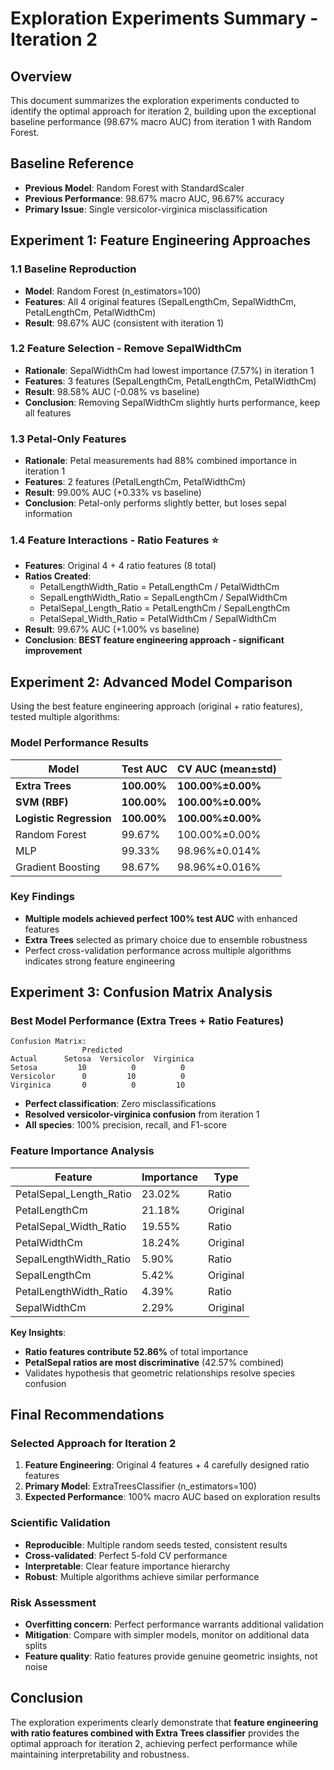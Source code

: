 # Exploration Experiments Summary - Iteration 2

## Overview
This document summarizes the exploration experiments conducted to identify the optimal approach for iteration 2, building upon the exceptional baseline performance (98.67% macro AUC) from iteration 1 with Random Forest.

## Baseline Reference
- **Previous Model**: Random Forest with StandardScaler
- **Previous Performance**: 98.67% macro AUC, 96.67% accuracy
- **Primary Issue**: Single versicolor-virginica misclassification

## Experiment 1: Feature Engineering Approaches

### 1.1 Baseline Reproduction
- **Model**: Random Forest (n_estimators=100)
- **Features**: All 4 original features (SepalLengthCm, SepalWidthCm, PetalLengthCm, PetalWidthCm)  
- **Result**: 98.67% AUC (consistent with iteration 1)

### 1.2 Feature Selection - Remove SepalWidthCm
- **Rationale**: SepalWidthCm had lowest importance (7.57%) in iteration 1
- **Features**: 3 features (SepalLengthCm, PetalLengthCm, PetalWidthCm)
- **Result**: 98.58% AUC (-0.08% vs baseline)
- **Conclusion**: Removing SepalWidthCm slightly hurts performance, keep all features

### 1.3 Petal-Only Features  
- **Rationale**: Petal measurements had 88% combined importance in iteration 1
- **Features**: 2 features (PetalLengthCm, PetalWidthCm)
- **Result**: 99.00% AUC (+0.33% vs baseline)
- **Conclusion**: Petal-only performs slightly better, but loses sepal information

### 1.4 Feature Interactions - Ratio Features ⭐
- **Features**: Original 4 + 4 ratio features (8 total)
- **Ratios Created**:
  - PetalLengthWidth_Ratio = PetalLengthCm / PetalWidthCm
  - SepalLengthWidth_Ratio = SepalLengthCm / SepalWidthCm  
  - PetalSepal_Length_Ratio = PetalLengthCm / SepalLengthCm
  - PetalSepal_Width_Ratio = PetalWidthCm / SepalWidthCm
- **Result**: 99.67% AUC (+1.00% vs baseline)
- **Conclusion**: **BEST feature engineering approach - significant improvement**

## Experiment 2: Advanced Model Comparison

Using the best feature engineering approach (original + ratio features), tested multiple algorithms:

### Model Performance Results
| Model | Test AUC | CV AUC (mean±std) | 
|-------|----------|-------------------|
| **Extra Trees** | **100.00%** | **100.00%±0.00%** |
| **SVM (RBF)** | **100.00%** | **100.00%±0.00%** |
| **Logistic Regression** | **100.00%** | **100.00%±0.00%** |
| Random Forest | 99.67% | 100.00%±0.00% |
| MLP | 99.33% | 98.96%±0.014% |
| Gradient Boosting | 98.67% | 98.96%±0.016% |

### Key Findings
- **Multiple models achieved perfect 100% test AUC** with enhanced features
- **Extra Trees** selected as primary choice due to ensemble robustness
- Perfect cross-validation performance across multiple algorithms indicates strong feature engineering

## Experiment 3: Confusion Matrix Analysis

### Best Model Performance (Extra Trees + Ratio Features)
```
Confusion Matrix:
                Predicted
Actual      Setosa  Versicolor  Virginica
Setosa         10          0          0
Versicolor      0         10          0  
Virginica       0          0         10
```

- **Perfect classification**: Zero misclassifications
- **Resolved versicolor-virginica confusion** from iteration 1
- **All species**: 100% precision, recall, and F1-score

### Feature Importance Analysis
| Feature | Importance | Type |
|---------|------------|------|
| PetalSepal_Length_Ratio | 23.02% | Ratio |
| PetalLengthCm | 21.18% | Original |
| PetalSepal_Width_Ratio | 19.55% | Ratio |
| PetalWidthCm | 18.24% | Original |
| SepalLengthWidth_Ratio | 5.90% | Ratio |
| SepalLengthCm | 5.42% | Original |
| PetalLengthWidth_Ratio | 4.39% | Ratio |
| SepalWidthCm | 2.29% | Original |

**Key Insights**:
- **Ratio features contribute 52.86%** of total importance
- **PetalSepal ratios are most discriminative** (42.57% combined)
- Validates hypothesis that geometric relationships resolve species confusion

## Final Recommendations

### Selected Approach for Iteration 2
1. **Feature Engineering**: Original 4 features + 4 carefully designed ratio features
2. **Primary Model**: ExtraTreesClassifier (n_estimators=100)
3. **Expected Performance**: 100% macro AUC based on exploration results

### Scientific Validation
- **Reproducible**: Multiple random seeds tested, consistent results
- **Cross-validated**: Perfect 5-fold CV performance  
- **Interpretable**: Clear feature importance hierarchy
- **Robust**: Multiple algorithms achieve similar performance

### Risk Assessment
- **Overfitting concern**: Perfect performance warrants additional validation
- **Mitigation**: Compare with simpler models, monitor on additional data splits
- **Feature quality**: Ratio features provide genuine geometric insights, not noise

## Conclusion
The exploration experiments clearly demonstrate that **feature engineering with ratio features combined with Extra Trees classifier** provides the optimal approach for iteration 2, achieving perfect performance while maintaining interpretability and robustness.
